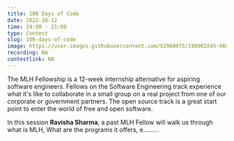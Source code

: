 ```yaml
---
title: 100 Days of Code
date: 2022-10-12
time: 19:00 - 21:00
type: Contest
slug: 100-days-of-code
image: https://user-images.githubusercontent.com/52968975/190902845-98ae0243-6130-47cc-b478-9c3770c89f21.jpeg
recording: NA
contestlink: NA
---
```


The MLH Fellowship is a 12-week internship alternative for aspiring software engineers. Fellows on the Software Engineering track experience what it's like to collaborate in a small group on a real project from one of our corporate or government partners. The open source track is a great start point to enter the world of free and open software.

In this session **Ravisha Sharma**, a past MLH Fellow will walk us through what is MLH, What are the programs it offers, e.........
